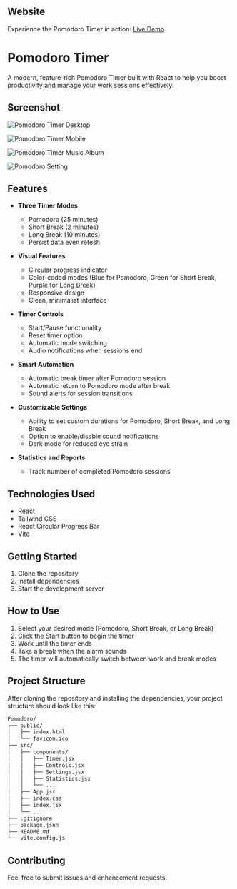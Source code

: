 ## Website

Experience the Pomodoro Timer in action: [Live Demo](https://pomodoro-eta-one.vercel.app/)
# Pomodoro Timer

A modern, feature-rich Pomodoro Timer built with React to help you boost productivity and manage your work sessions effectively.
## Screenshot

![Pomodoro Timer Desktop](https://github.com/saugatdhakal/Pomodoro/raw/main/src/assets/Project%20SS/pomodoro1.png)

![Pomodoro Timer Mobile](https://github.com/saugatdhakal/Pomodoro/raw/main/src/assets/Project%20SS/pomodoro2.png)

![Pomodoro Timer Music Album](https://github.com/saugatdhakal/Pomodoro/raw/main/src/assets/Project%20SS/pomodoro3.png)

![Pomodoro Setting](https://github.com/saugatdhakal/Pomodoro/raw/main/src/assets/Project%20SS/pomodoro4.png)



## Features

- **Three Timer Modes**

  - Pomodoro (25 minutes)
  - Short Break (2 minutes)
  - Long Break (10 minutes)
  - Persist data even refesh

- **Visual Features**

  - Circular progress indicator
  - Color-coded modes (Blue for Pomodoro, Green for Short Break, Purple for Long Break)
  - Responsive design
  - Clean, minimalist interface

- **Timer Controls**

  - Start/Pause functionality
  - Reset timer option
  - Automatic mode switching
  - Audio notifications when sessions end

- **Smart Automation**
  - Automatic break timer after Pomodoro session
  - Automatic return to Pomodoro mode after break
  - Sound alerts for session transitions

- **Customizable Settings**
  - Ability to set custom durations for Pomodoro, Short Break, and Long Break
  - Option to enable/disable sound notifications
  - Dark mode for reduced eye strain

- **Statistics and Reports**
  - Track number of completed Pomodoro sessions

## Technologies Used

- React
- Tailwind CSS
- React Circular Progress Bar
- Vite

## Getting Started

1. Clone the repository
2. Install dependencies
3. Start the development server

## How to Use

1. Select your desired mode (Pomodoro, Short Break, or Long Break)
2. Click the Start button to begin the timer
3. Work until the timer ends
4. Take a break when the alarm sounds
5. The timer will automatically switch between work and break modes

## Project Structure

After cloning the repository and installing the dependencies, your project structure should look like this:

```bash
Pomodoro/
├── public/
│   ├── index.html
│   └── favicon.ico
├── src/
│   ├── components/
│   │   ├── Timer.jsx
│   │   ├── Controls.jsx
│   │   ├── Settings.jsx
│   │   ├── Statistics.jsx
│   │   └── ...
│   ├── App.jsx
│   ├── index.css
│   ├── index.jsx
│   └── ...
├── .gitignore
├── package.json
├── README.md
└── vite.config.js
```

## Contributing

Feel free to submit issues and enhancement requests!